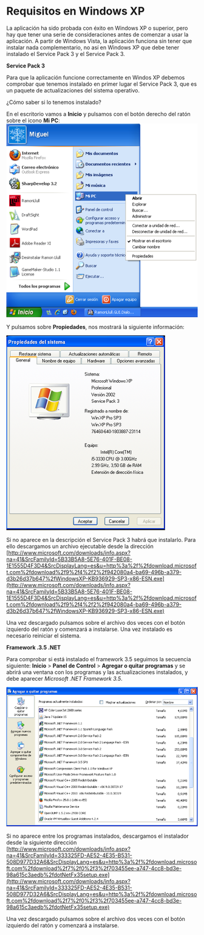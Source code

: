 # Requisitos en Windows XP

La aplicación ha sido probada con éxito en Windows XP o superior, pero hay que tener una serie de consideraciones antes de comenzar a usar la aplicación. A partir de Windows Vista, la aplicación funciona sin tener que instalar nada complementario, no así en Windows XP que debe tener instalado el Service Pack 3 y el Service Pack 3.


**Service Pack 3**

Para que la aplicación funcione correctamente en Windos XP debemos comprobar que tenemos instalado en primer lugar el Service Pack 3, que es un paquete de  actualizaciones del sistema operativo. 

¿Cómo saber si lo tenemos instalado?

En el escritorio vamos a **Inicio** y pulsamos con el botón derecho del ratón sobre el icono **Mi PC**:
![](images/sp3How.png)


Y pulsamos sobre **Propiedades**, nos mostrará la siguiente información:

![](images/propiedades.png)

Si no aparece en la descripción el Service Pack 3 habrá que instalarlo. Para ello descargamos un archivo ejecutable desde la dirección [http://www.microsoft.com/downloads/info.aspx?na=41&SrcFamilyId=5B33B5A8-5E76-401F-BE08-1E1555D4F3D4&SrcDisplayLang=es&u=http%3a%2f%2fdownload.microsoft.com%2fdownload%2f9%2f4%2f2%2f942080a4-ba69-496b-a379-d3b26d37b647%2fWindowsXP-KB936929-SP3-x86-ESN.exe](http://www.microsoft.com/downloads/info.aspx?na=41&SrcFamilyId=5B33B5A8-5E76-401F-BE08-1E1555D4F3D4&SrcDisplayLang=es&u=http%3a%2f%2fdownload.microsoft.com%2fdownload%2f9%2f4%2f2%2f942080a4-ba69-496b-a379-d3b26d37b647%2fWindowsXP-KB936929-SP3-x86-ESN.exe)

Una vez descargado pulsamos sobre el archivo dos veces con el botón izquierdo del ratón y comenzará a instalarse. Una vez instalado es necesario reiniciar el sistema.

**Framework .3.5 .NET**

Para comprobar si está instalado el framework 3.5 seguimos la secuencia siguiente:
**Inicio** > **Panel de Control** > **Agregar o quitar programas** y se abrirá una ventana con los programas y las actualizaciones instalados, y debe aparecer *Microsoft .NET Framework 3.5*.

![](images/frameworkInstalado.png)

Si no aparece entre los programas instalados, descargamos el instalador desde la siguiente dirección [http://www.microsoft.com/downloads/info.aspx?na=41&SrcFamilyId=333325FD-AE52-4E35-B531-508D977D32A6&SrcDisplayLang=es&u=http%3a%2f%2fdownload.microsoft.com%2fdownload%2f7%2f0%2f3%2f703455ee-a747-4cc8-bd3e-98a615c3aedb%2fdotNetFx35setup.exe](http://www.microsoft.com/downloads/info.aspx?na=41&SrcFamilyId=333325FD-AE52-4E35-B531-508D977D32A6&SrcDisplayLang=es&u=http%3a%2f%2fdownload.microsoft.com%2fdownload%2f7%2f0%2f3%2f703455ee-a747-4cc8-bd3e-98a615c3aedb%2fdotNetFx35setup.exe)

Una vez descargado pulsamos sobre el archivo dos veces con el botón izquierdo del ratón y comenzará a instalarse. 

